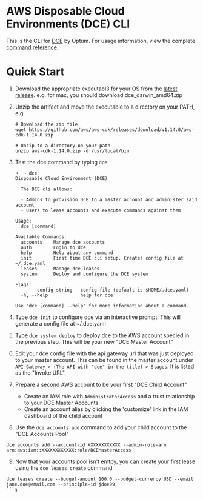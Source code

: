 # AWS Disposable Cloud Environments (DCE) CLI

This is the CLI for [DCE](https://github.com/Optum/Redbox) by Optum. For usage information, view the complete [command reference](./docs/dce.md).

# Quick Start

1. Download the appropriate executabl3 for your OS from the [latest release](https://github.com/Optum/dce-cli/releases/latest). e.g. for mac, you should download dce_darwin_amd64.zip

2. Unzip the artifact and move the executable to a directory on your PATH, e.g.

    ```
    # Download the zip file
    wget https://github.com/aws/aws-cdk/releases/download/v1.14.0/aws-cdk-1.14.0.zip

    # Unzip to a directory on your path
    unzip aws-cdk-1.14.0.zip -d /usr/local/bin
    ```

3. Test the dce command by typing `dce`
    ```
    ➜  ~ dce
    Disposable Cloud Environment (DCE)

      The DCE cli allows:

      - Admins to provision DCE to a master account and administer said account
      - Users to lease accounts and execute commands against them

    Usage:
      dce [command]

    Available Commands:
      accounts    Manage dce accounts
      auth        Login to dce
      help        Help about any command
      init        First time DCE cli setup. Creates config file at ~/.dce.yaml
      leases      Manage dce leases
      system      Deploy and configure the DCE system

    Flags:
          --config string   config file (default is $HOME/.dce.yaml)
      -h, --help            help for dce

    Use "dce [command] --help" for more information about a command.
    ```

4. Type `dce init` to configure dce via an interactive prompt. This will generate a config file at ~/.dce.yaml

5. Type `dce system deploy` to deploy dce to the AWS account specied in the previous step. This will be your new "DCE Master Account"

6. Edit your dce config file with the api gateway url that was just deployed to your master account. This can be found in the master account under `API Gateway > (The API with "dce" in the title) > Stages`. It is listed as the "Invoke URL".

7. Prepare a second AWS account to be your first "DCE Child Account"
    - Create an IAM role with `AdministratorAccess` and a trust relationship to your DCE Master Accounts
    - Create an account alias by clicking the 'customize' link in the IAM dashboard of the child account

8. Use the `dce accounts add` command to add your child account to the "DCE Accounts Pool"

```
dce accounts add --account-id XXXXXXXXXXXX --admin-role-arn arn:aws:iam::XXXXXXXXXXXX:role/DCEMasterAccess
```

9. Now that your accounts pool isn't emtpy, you can create your first lease using the `dce leases create` command

```
dce leases create --budget-amount 100.0 --budget-currency USD --email jane.doe@email.com --principle-id jdoe99
```g
